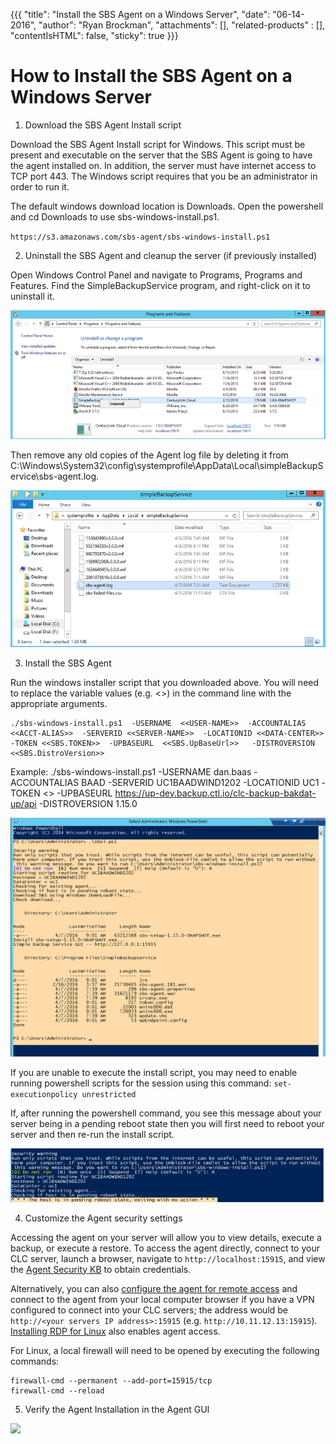 {{{
  "title": "Install the SBS Agent on a Windows Server",
  "date": "06-14-2016",
  "author": "Ryan Brockman",
  "attachments": [],
  "related-products" : [],
  "contentIsHTML": false,
  "sticky": true
}}}

How to Install the SBS Agent on a Windows Server
=============================================================

1. Download the SBS Agent Install script

Download the SBS Agent Install script for Windows. This script must be present and executable on the server that the SBS Agent is going to have the agent installed on. In addition, the server must have internet access to TCP port 443. The Windows script requires that you be an administrator in order to run it.

The default windows download location is Downloads. Open the powershell and cd Downloads to use sbs-windows-install.ps1.

`https://s3.amazonaws.com/sbs-agent/sbs-windows-install.ps1`

2. Uninstall the SBS Agent and cleanup the server (if previously installed)

Open Windows Control Panel and navigate to Programs, Programs and Features.  Find the SimpleBackupService program, and right-click on it to uninstall it.

![](../images/backup/sbs-manual-install/windows-cleanup.png)

Then remove any old copies of the Agent log file by deleting it from C:\Windows\System32\config\systemprofile\AppData\Local\simpleBackupService\sbs-agent.log.

![](../images/backup/sbs-manual-install/delete-agent-log-windows.png)


3. Install the SBS Agent

Run the windows installer script that you downloaded above.  You will need to replace the variable values (e.g. <<variable>>) in the command line with the appropriate arguments.

```
./sbs-windows-install.ps1  -USERNAME  <<USER-NAME>>  -ACCOUNTALIAS  <<ACCT-ALIAS>>  -SERVERID <<SERVER-NAME>>  -LOCATIONID <<DATA-CENTER>>  -TOKEN <<SBS.TOKEN>>  -UPBASEURL  <<SBS.UpBaseUrl>>   -DISTROVERSION  <<SBS.DistroVersion>>

```

Example:
./sbs-windows-install.ps1  -USERNAME  dan.baas  -ACCOUNTALIAS  BAAD  -SERVERID  UC1BAADWIND1202  -LOCATIONID  UC1  -TOKEN  <<LONG-TOKEN-HERE>>  -UPBASEURL  https://up-dev.backup.ctl.io/clc-backup-bakdat-up/api  -DISTROVERSION  1.15.0

![](../images/backup/sbs-manual-install/windows-install.png)

If you are unable to execute the install script, you may need to enable running powershell scripts for the session using this command: `set-executionpolicy unrestricted`

If, after running the powershell command, you see this message about your server being in a pending reboot state then you will first need to reboot your server and then re-run the install script.

![](../images/backup/sbs-manual-install/windows-pending-reboot.png)


4. Customize the Agent security settings

Accessing the agent on your server will allow you to view details, execute a backup, or execute a restore. To access the agent directly, connect to your CLC server, launch a browser, navigate to `http://localhost:15915`, and view the [Agent Security KB](./sbs-agent-security.md) to obtain credentials. 

Alternatively, you can also [configure the agent for remote access](./sbs-agent-security.md) and connect to the agent from your local computer browser if you have a VPN configured to connect into your CLC servers; the address would be `http://<your servers IP address>:15915` (e.g. `http://10.11.12.13:15915`). [Installing RDP for Linux](./linux-rdp.md) also enables agent access.

For Linux, a local firewall will need to be opened by executing the following commands:

  ```
  firewall-cmd --permanent --add-port=15915/tcp
  firewall-cmd --reload
  ```

5. Verify the Agent Installation in the Agent GUI

![](../images/backup/sbs-manual-install/agent-gui.png)
